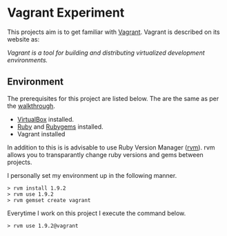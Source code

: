 Vagrant Experiment
==================

This projects aim is to get familiar with
[Vagrant](http://vagrantup.com/ "Homepage for Vagrant").
Vagrant is described on its website as:

*Vagrant is a tool for building and distributing virtualized development environments.*

Environment
-----------

The prerequisites for this project are listed below. The are the same as per the
[walkthrough](http://vagrantup.com/docs/getting-started/index.html "Walkthrough on vagrant homepage").

* [VirtualBox](https://www.virtualbox.org/ "Homepage of VirtualBox") installed.
* [Ruby](http://www.ruby-lang.org/en/ "Homepage of Ruby") and [Rubygems](http://rubygems.org/ "Homepage for RubyGems.") installed.
* Vagrant installed

In addition to this is is advisable to use Ruby Version Manager
([rvm](http://beginrescueend.com/ "Homepage for Ruby Version Manager")). rvm allows you to transparantly
change ruby versions and gems between projects.

I personally set my environment up in the following manner.

    > rvm install 1.9.2
    > rvm use 1.9.2
    > rvm gemset create vagrant

Everytime I work on this project I execute the command below.

    > rvm use 1.9.2@vagrant

